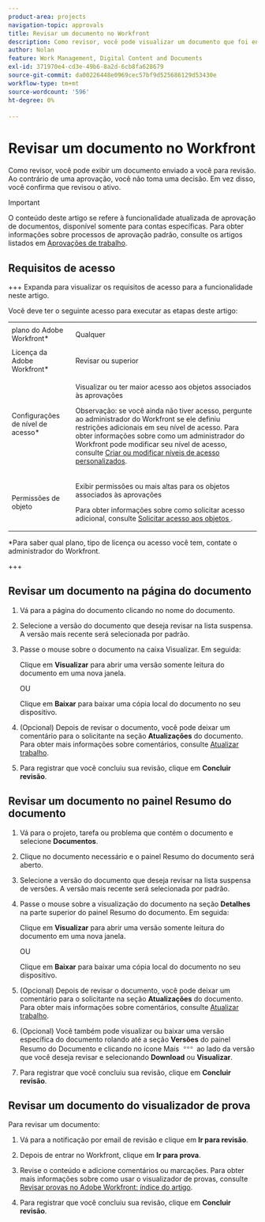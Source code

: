 ```yaml
---
product-area: projects
navigation-topic: approvals
title: Revisar um documento no Workfront
description: Como revisor, você pode visualizar um documento que foi enviado a você para revisão.
author: Nolan
feature: Work Management, Digital Content and Documents
exl-id: 371970e4-cd3e-49b6-8a2d-6cb8fa628679
source-git-commit: da00226448e0969cec57bf9d525686129d53430e
workflow-type: tm+mt
source-wordcount: '596'
ht-degree: 0%

---
```


# Revisar um documento no Workfront

Como revisor, você pode exibir um documento enviado a você para revisão. Ao contrário de uma aprovação, você não toma uma decisão. Em vez disso, você confirma que revisou o ativo.

>[!IMPORTANT]
>
>O conteúdo deste artigo se refere à funcionalidade atualizada de aprovação de documentos, disponível somente para contas específicas. Para obter informações sobre processos de aprovação padrão, consulte os artigos listados em [Aprovações de trabalho](/help/quicksilver/review-and-approve-work/manage-approvals/manage-approvals.md).

## Requisitos de acesso

+++ Expanda para visualizar os requisitos de acesso para a funcionalidade neste artigo.

Você deve ter o seguinte acesso para executar as etapas deste artigo:

<table style="table-layout:auto"> 
 <col> 
 <col> 
 <tbody> 
  <tr> 
   <td role="rowheader">plano do Adobe Workfront*</td> 
   <td> <p>Qualquer</p> </td> 
  </tr> 
  <tr> 
   <td role="rowheader">Licença da Adobe Workfront*</td> 
   <td> <p>Revisar ou superior</p> </td> 
  </tr> 
  <tr> 
   <td role="rowheader">Configurações de nível de acesso*</td> 
   <td> <p>Visualizar ou ter maior acesso aos objetos associados às aprovações</p> <p>Observação: se você ainda não tiver acesso, pergunte ao administrador do Workfront se ele definiu restrições adicionais em seu nível de acesso. Para obter informações sobre como um administrador do Workfront pode modificar seu nível de acesso, consulte <a href="/help/quicksilver/administration-and-setup/add-users/configure-and-grant-access/create-modify-access-levels.md" class="MCXref xref">Criar ou modificar níveis de acesso personalizados</a>.</p> </td> 
  </tr> 
  <tr> 
   <td role="rowheader">Permissões de objeto</td> 
   <td> <p>Exibir permissões ou mais altas para os objetos associados às aprovações</p> <p>Para obter informações sobre como solicitar acesso adicional, consulte <a href="/help/quicksilver/workfront-basics/grant-and-request-access-to-objects/request-access.md" class="MCXref xref">Solicitar acesso aos objetos </a>.</p> </td> 
  </tr> 
 </tbody> 
</table>

&#42;Para saber qual plano, tipo de licença ou acesso você tem, contate o administrador do Workfront.

+++

<!--
## Review a document from Home
Add once functionality is added
-->

## Revisar um documento na página do documento

1. Vá para a página do documento clicando no nome do documento.

1. Selecione a versão do documento que deseja revisar na lista suspensa. A versão mais recente será selecionada por padrão.

1. Passe o mouse sobre o documento na caixa Visualizar. Em seguida:

   Clique em **Visualizar** para abrir uma versão somente leitura do documento em uma nova janela.

   OU

   Clique em **Baixar** para baixar uma cópia local do documento no seu dispositivo.

1. (Opcional) Depois de revisar o documento, você pode deixar um comentário para o solicitante na seção **Atualizações** do documento. Para obter mais informações sobre comentários, consulte [Atualizar trabalho](/help/quicksilver/workfront-basics/updating-work-items-and-viewing-updates/update-work.md).
1. Para registrar que você concluiu sua revisão, clique em **Concluir revisão**.

## Revisar um documento no painel Resumo do documento

1. Vá para o projeto, tarefa ou problema que contém o documento e selecione **Documentos**.

1. Clique no documento necessário e o painel Resumo do documento será aberto.

1. Selecione a versão do documento que deseja revisar na lista suspensa de versões. A versão mais recente será selecionada por padrão.

1. Passe o mouse sobre a visualização do documento na seção **Detalhes** na parte superior do painel Resumo do documento. Em seguida:

   Clique em **Visualizar** para abrir uma versão somente leitura do documento em uma nova janela.

   OU

   Clique em **Baixar** para baixar uma cópia local do documento no seu dispositivo.

1. (Opcional) Depois de revisar o documento, você pode deixar um comentário para o solicitante na seção **Atualizações** do documento. Para obter mais informações sobre comentários, consulte [Atualizar trabalho](/help/quicksilver/workfront-basics/updating-work-items-and-viewing-updates/update-work.md).

1. (Opcional) Você também pode visualizar ou baixar uma versão específica do documento rolando até a seção **Versões** do painel Resumo do Documento e clicando no ícone Mais ![ícone Mais](../assets/more-icon.png) ao lado da versão que você deseja revisar e selecionando **Download** ou **Visualizar**.
1. Para registrar que você concluiu sua revisão, clique em **Concluir revisão**.

## Revisar um documento do visualizador de prova

Para revisar um documento:

1. Vá para a notificação por email de revisão e clique em **Ir para revisão**.

1. Depois de entrar no Workfront, clique em **Ir para prova**.

1. Revise o conteúdo e adicione comentários ou marcações. Para obter mais informações sobre como usar o visualizador de provas, consulte [Revisar provas no Adobe Workfront: índice do artigo](/help/quicksilver/review-and-approve-work/proofing/reviewing-proofs-within-workfront/review-proofs-in-wf.md).

1. Para registrar que você concluiu sua revisão, clique em **Concluir revisão**.

